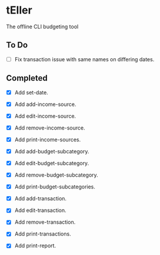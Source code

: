 # tEller

The offline CLI budgeting tool

## To Do

- [ ] Fix transaction issue with same names on differing dates.

## Completed

- [x] Add set-date.

- [x] Add add-income-source.

- [x] Add edit-income-source.

- [x] Add remove-income-source.

- [x] Add print-income-sources.

- [x] Add add-budget-subcategory.

- [x] Add edit-budget-subcategory.

- [x] Add remove-budget-subcategory.

- [x] Add print-budget-subcategories.

- [x] Add add-transaction.

- [x] Add edit-transaction.

- [x] Add remove-transaction.

- [x] Add print-transactions.

- [x] Add print-report.
